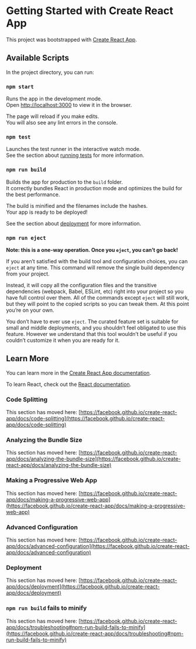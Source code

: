 # Getting Started with Create React App

This project was bootstrapped with [Create React App](https://github.com/facebook/create-react-app).

## Available Scripts

In the project directory, you can run:

### `npm start`

Runs the app in the development mode.\
Open [http://localhost:3000](http://localhost:3000) to view it in the browser.

The page will reload if you make edits.\
You will also see any lint errors in the console.

### `npm test`

Launches the test runner in the interactive watch mode.\
See the section about [running tests](https://facebook.github.io/create-react-app/docs/running-tests) for more information.

### `npm run build`

Builds the app for production to the `build` folder.\
It correctly bundles React in production mode and optimizes the build for the best performance.

The build is minified and the filenames include the hashes.\
Your app is ready to be deployed!

See the section about [deployment](https://facebook.github.io/create-react-app/docs/deployment) for more information.

### `npm run eject`

**Note: this is a one-way operation. Once you `eject`, you can’t go back!**

If you aren’t satisfied with the build tool and configuration choices, you can `eject` at any time. This command will remove the single build dependency from your project.

Instead, it will copy all the configuration files and the transitive dependencies (webpack, Babel, ESLint, etc) right into your project so you have full control over them. All of the commands except `eject` will still work, but they will point to the copied scripts so you can tweak them. At this point you’re on your own.

You don’t have to ever use `eject`. The curated feature set is suitable for small and middle deployments, and you shouldn’t feel obligated to use this feature. However we understand that this tool wouldn’t be useful if you couldn’t customize it when you are ready for it.

## Learn More

You can learn more in the [Create React App documentation](https://facebook.github.io/create-react-app/docs/getting-started).

To learn React, check out the [React documentation](https://reactjs.org/).

### Code Splitting

This section has moved here: [https://facebook.github.io/create-react-app/docs/code-splitting](https://facebook.github.io/create-react-app/docs/code-splitting)

### Analyzing the Bundle Size

This section has moved here: [https://facebook.github.io/create-react-app/docs/analyzing-the-bundle-size](https://facebook.github.io/create-react-app/docs/analyzing-the-bundle-size)

### Making a Progressive Web App

This section has moved here: [https://facebook.github.io/create-react-app/docs/making-a-progressive-web-app](https://facebook.github.io/create-react-app/docs/making-a-progressive-web-app)

### Advanced Configuration

This section has moved here: [https://facebook.github.io/create-react-app/docs/advanced-configuration](https://facebook.github.io/create-react-app/docs/advanced-configuration)

### Deployment

This section has moved here: [https://facebook.github.io/create-react-app/docs/deployment](https://facebook.github.io/create-react-app/docs/deployment)

### `npm run build` fails to minify

This section has moved here: [https://facebook.github.io/create-react-app/docs/troubleshooting#npm-run-build-fails-to-minify](https://facebook.github.io/create-react-app/docs/troubleshooting#npm-run-build-fails-to-minify)


<!-- import React , { useRef} from 'react';
import '../../App.css';

export default function DNA() {
  
    
    const NRef = useRef()
    const KRef = useRef()
    const string1Ref = useRef()
    const string2Ref = useRef()

    
    const handleSubmit = (event) => {
        event.preventDefault()
        // eslint-disable-next-line 
        const data = {
            
            N: NRef.current.value,
            K: KRef.current.value,
            string1: string1Ref.current.value,
            string2: string2Ref.current.value,

        }
    }

    return (
        <div  className="container">
            <h1>Enter Strands</h1>
            <form onSubmit={handleSubmit} className="form">
               
              
                <label for="N">N0. of strings </label>
                <input 
                type="N" 
                name="N"
                id="N"
                className="N"
                placeholder="Enter string"
                ref={NRef}
                tabindex="3" 
                />
                <label for="K">Length of the string</label>
                <input 
                type="K" 
                name="K"
                id="K"
                className="K"
                placeholder="Enter length"
                ref={KRef}
                tabindex="3" 
                />
                 <label for="string1">String 1</label>
                <input 
                type="string1" 
                name="string1"
                id="string1"
                className="string1"
                placeholder="Enter string"
                ref={string2Ref}
                tabindex="3" 
                />
                 <label for="string2">String 2</label>
                <input 
                type="string2" 
                name="string2"
                id="string2"
                className="string2"
                placeholder="Enter string"
                ref={string2Ref}
                tabindex="3" 
                />



               
                <button type="submit" className="send">Submit</button>
            </form>
        </div>
    )
};
 -->
